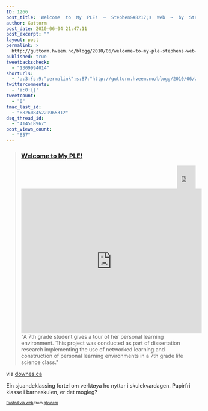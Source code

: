 ```yaml
---
ID: 1266
post_title: 'Welcome  to  My  PLE!  ~  Stephen&#8217;s  Web  ~  by  Stephen  Downes'
author: Guttorm
post_date: 2010-06-04 21:47:11
post_excerpt: ""
layout: post
permalink: >
  http://guttorm.hveem.no/blogg/2010/06/welcome-to-my-ple-stephens-web-by-stephen-downes/
published: true
tweetbackscheck:
  - "1309994014"
shorturls:
  - 'a:3:{s:9:"permalink";s:87:"http://guttorm.hveem.no/blogg/2010/06/welcome-to-my-ple-stephens-web-by-stephen-downes/";s:7:"tinyurl";s:26:"http://tinyurl.com/3s2r52f";s:4:"isgd";s:19:"http://is.gd/TW4o3f";}'
twittercomments:
  - 'a:0:{}'
tweetcount:
  - "0"
tmac_last_id:
  - "88260845229965312"
dsq_thread_id:
  - "414518967"
post_views_count:
  - "857"
---
```

<div class='posterous_autopost'><div class="posterous_bookmarklet_entry"> <blockquote class="posterous_long_quote"><h3><a href="http://www.youtube.com/watch?v=YEls3tq5wIY">Welcome to My PLE! </a></h3>    <div class="tweetmeme_button" style="float: right; margin-left: 10px;">    <iframe scrolling="no" src="http://api.tweetmeme.com/button.js?url=http%3A//www.downes.ca/post/52600&amp;style=normal&amp;source=oldaily" frameborder="0" height="61" width="50"></iframe></div>    <object height="385" width="480"><param name="movie" value="http://www.youtube.com/v/YEls3tq5wIY&amp;hl=en_US&amp;fs=1&amp;" /><param name="allowFullScreen" value="true" /><param name="allowscriptaccess" value="always" /><embed src="http://www.youtube.com/v/YEls3tq5wIY&amp;hl=en_US&amp;fs=1&amp;" allowfullscreen="true" type="application/x-shockwave-flash" allowscriptaccess="always" height="385" width="480"></embed></object>  <br />"A 7th grade student gives a tour of her personal learning environment. This project was conducted as part of dissertation research implementing the use of networked learning and construction of personal learning environments in a 7th grade life science class."</blockquote>    <div class="posterous_quote_citation">via <a href="http://www.downes.ca/post/52600">downes.ca</a></div> <p>Ein sjuandeklassing fortel om verktøya ho nyttar i skulekvardagen. Papirfri klasse i barneskulen, er det mogleg?</p></div>      <p style="font-size: 10px;">  <a href="http://posterous.com">Posted via web</a>   from <a href="http://ghveem.posterous.com/welcome-to-my-ple-stephens-web-by-stephen-dow">ghveem</a>  </p>  </div>